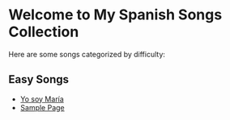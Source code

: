 # Welcome to My Spanish Songs Collection

Here are some songs categorized by difficulty:

## Easy Songs

- [Yo soy María](/easy/yo_soy_maria.md)
- [Sample Page](maria)
<!-- Add links to other songs or categories as needed -->
